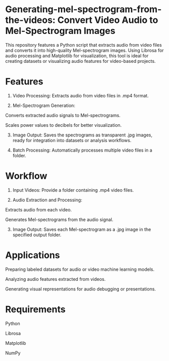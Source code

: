 # Generating-mel-spectrogram-from-the-videos: Convert Video Audio to Mel-Spectrogram Images

This repository features a Python script that extracts audio from video files and converts it into high-quality Mel-spectrogram images. Using Librosa for audio processing and Matplotlib for visualization, this tool is ideal for creating datasets or visualizing audio features for video-based projects.

# Features
1. Video Processing: Extracts audio from video files in .mp4 format.

2. Mel-Spectrogram Generation:

Converts extracted audio signals to Mel-spectrograms.

Scales power values to decibels for better visualization.

3. Image Output: Saves the spectrograms as transparent .jpg images, ready for integration into datasets or analysis workflows.

4. Batch Processing: Automatically processes multiple video files in a folder.

# Workflow
1. Input Videos: Provide a folder containing .mp4 video files.

2. Audio Extraction and Processing:

Extracts audio from each video.

Generates Mel-spectrograms from the audio signal.

3. Image Output: Saves each Mel-spectrogram as a .jpg image in the specified output folder.
# Applications
Preparing labeled datasets for audio or video machine learning models.

Analyzing audio features extracted from videos.

Generating visual representations for audio debugging or presentations.

# Requirements
Python

Librosa

Matplotlib

NumPy
